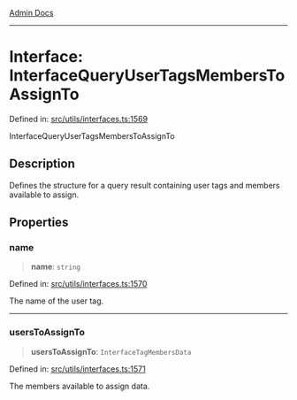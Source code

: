 [Admin Docs](/)

***

# Interface: InterfaceQueryUserTagsMembersToAssignTo

Defined in: [src/utils/interfaces.ts:1569](https://github.com/PalisadoesFoundation/talawa-admin/blob/main/src/utils/interfaces.ts#L1569)

InterfaceQueryUserTagsMembersToAssignTo

## Description

Defines the structure for a query result containing user tags and members available to assign.

## Properties

### name

> **name**: `string`

Defined in: [src/utils/interfaces.ts:1570](https://github.com/PalisadoesFoundation/talawa-admin/blob/main/src/utils/interfaces.ts#L1570)

The name of the user tag.

***

### usersToAssignTo

> **usersToAssignTo**: `InterfaceTagMembersData`

Defined in: [src/utils/interfaces.ts:1571](https://github.com/PalisadoesFoundation/talawa-admin/blob/main/src/utils/interfaces.ts#L1571)

The members available to assign data.
